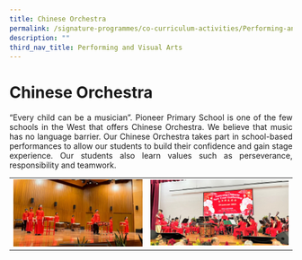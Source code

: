 ```yaml
---
title: Chinese Orchestra
permalink: /signature-programmes/co-curriculum-activities/Performing-and-Visual-Arts/chinese-orchestra/
description: ""
third_nav_title: Performing and Visual Arts
---
```

# Chinese Orchestra
<p align="Justify">“Every child can be a musician”. Pioneer Primary School is one of the few schools in the West that offers Chinese Orchestra. We believe that music has no language barrier.  Our Chinese Orchestra takes part in school-based performances to allow our students to build their confidence and gain stage experience. Our students also learn values such as perseverance, responsibility and teamwork.</p>

<table width="100%"><tbody>
<tr><td style="width:47%"><img src="/images/OurCurriculum/cca13.jpg" style="width:100%">
</td>
<td style="width:50%"><img src="/images/OurCurriculum/cca14.jpg" style="width:1000%"></td>
</tr></tbody></table>